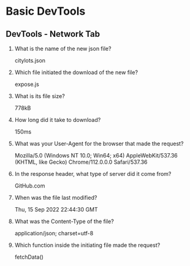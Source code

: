 # Basic DevTools

## DevTools - Network Tab

1. What is the name of the new json file?

    citylots.json

2. Which file initiated the download of the new file?

    expose.js

3. What is its file size?

    778kB

4. How long did it take to download?

    150ms

5. What was your User-Agent for the browser that made the request?

    Mozilla/5.0 (Windows NT 10.0; Win64; x64) AppleWebKit/537.36 (KHTML, like Gecko) Chrome/112.0.0.0 Safari/537.36

6. In the response header, what type of server did it come from?

    GitHub.com

7. When was the file last modified?

    Thu, 15 Sep 2022 22:44:30 GMT

8. What was the Content-Type of the file?

    application/json; charset=utf-8

9. Which function inside the initiating file made the request?

    fetchData()